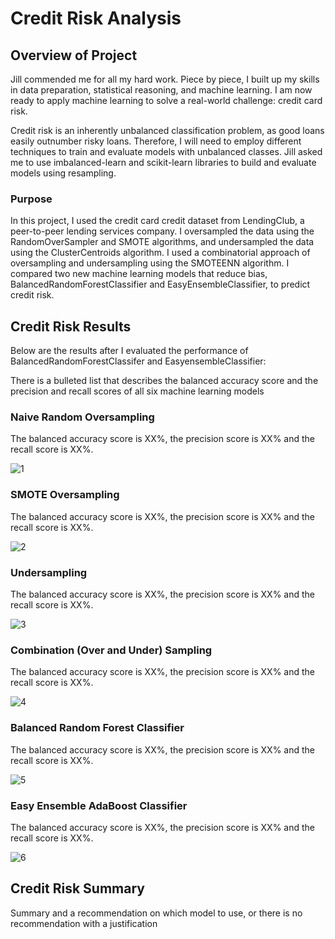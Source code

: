 # Credit Risk Analysis

## Overview of Project
Jill commended me for all my hard work. Piece by piece, I built up my skills in data preparation, statistical reasoning, and machine learning. I am now ready to apply machine learning to solve a real-world challenge: credit card risk.

Credit risk is an inherently unbalanced classification problem, as good loans easily outnumber risky loans. Therefore, I will need to employ different techniques to train and evaluate models with unbalanced classes. Jill asked me to use imbalanced-learn and scikit-learn libraries to build and evaluate models using resampling.

### Purpose
In this project, I used the credit card credit dataset from LendingClub, a peer-to-peer lending services company. I oversampled the data using the RandomOverSampler and SMOTE algorithms, and undersampled the data using the ClusterCentroids algorithm. I used a combinatorial approach of oversampling and undersampling using the SMOTEENN algorithm. I compared two new machine learning models that reduce bias, BalancedRandomForestClassifier and EasyEnsembleClassifier, to predict credit risk. 

## Credit Risk Results
Below are the results after I evaluated the performance of BalancedRandomForestClassifer and EasyensembleClassifier:

There is a bulleted list that describes the balanced accuracy score and the precision and recall scores of all six machine learning models
### Naive Random Oversampling
The balanced accuracy score is XX%, the precision score is XX% and the recall score is XX%.

![1]()

### SMOTE Oversampling
The balanced accuracy score is XX%, the precision score is XX% and the recall score is XX%.

![2]()

### Undersampling
The balanced accuracy score is XX%, the precision score is XX% and the recall score is XX%.

![3]()

### Combination (Over and Under) Sampling
The balanced accuracy score is XX%, the precision score is XX% and the recall score is XX%.

![4]()

### Balanced Random Forest Classifier
The balanced accuracy score is XX%, the precision score is XX% and the recall score is XX%.

![5]()

### Easy Ensemble AdaBoost Classifier
The balanced accuracy score is XX%, the precision score is XX% and the recall score is XX%.

![6]()

## Credit Risk Summary
Summary and a recommendation on which model to use, or there is no recommendation with a justification
